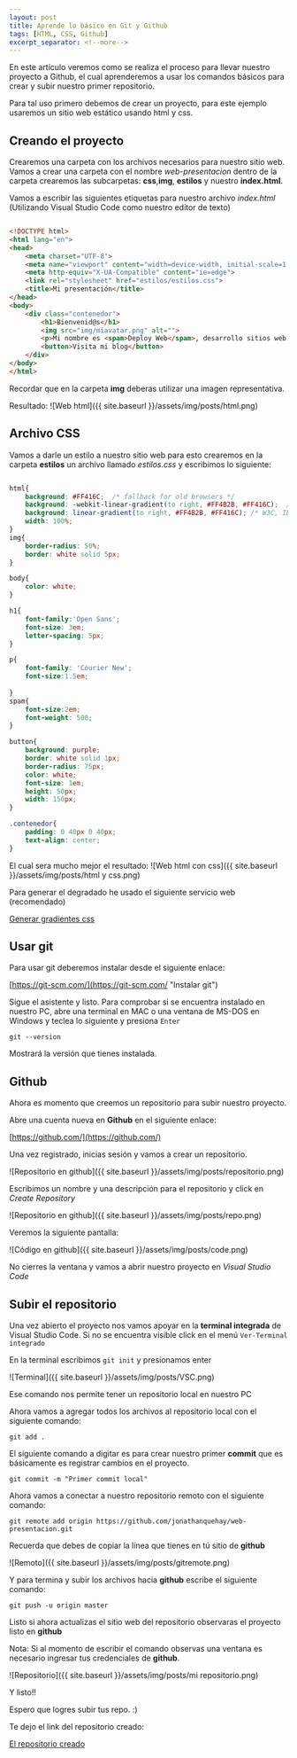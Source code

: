 ```yaml
---
layout: post
title: Aprende lo básico en Git y Github
tags: [HTML, CSS, Github]
excerpt_separator: <!--more-->
---
```


En este artículo veremos como se realiza el proceso para llevar nuestro proyecto a Github, el cual aprenderemos a usar los comandos básicos para crear y subir nuestro primer repositorio.

Para tal uso primero debemos de crear un proyecto, para este ejemplo usaremos un sitio web estático usando html y css.
<!--more-->

## Creando el proyecto

Crearemos una carpeta con los archivos necesarios para nuestro sitio web. Vamos a crear una carpeta con el nombre _web-presentacion_ dentro de la carpeta crearemos las subcarpetas: **css**,**img**, **estilos** y nuestro **index.html**.

Vamos a escribir las siguientes etiquetas para nuestro archivo _index.html_ (Utilizando Visual Studio Code como nuestro editor de texto)

``` html

<!DOCTYPE html>
<html lang="en">
<head>
    <meta charset="UTF-8">
    <meta name="viewport" content="width=device-width, initial-scale=1.0">
    <meta http-equiv="X-UA-Compatible" content="ie=edge">
    <link rel="stylesheet" href="estilos/estilos.css">
    <title>Mi presentación</title> 
</head>
<body>
    <div class="contenedor">
        <h1>Bienvenid@s</h1>
        <img src="img/miavatar.png" alt="">
        <p>Mi nombre es <spam>Deploy Web</spam>, desarrollo sitios web modernos usando <i>HTML, CSS y Javascript</i></p>
        <button>Visita mi blog</button>
    </div>
</body>
</html>

```

Recordar que en la carpeta **img** deberas utilizar una imagen representativa.

Resultado:
![Web html]({{ site.baseurl }}/assets/img/posts/html.png)

## Archivo CSS

Vamos a darle un estilo a nuestro sitio web para esto crearemos en la carpeta **estilos** un archivo llamado _estilos.css_ y escribimos lo siguiente:

``` css

html{
    background: #FF416C;  /* fallback for old browsers */
    background: -webkit-linear-gradient(to right, #FF4B2B, #FF416C);  /* Chrome 10-25, Safari 5.1-6 */
    background: linear-gradient(to right, #FF4B2B, #FF416C); /* W3C, IE 10+/ Edge, Firefox 16+, Chrome 26+, Opera 12+, Safari 7+ */
    width: 100%;
}
img{
    border-radius: 50%;
    border: white solid 5px;
}

body{
    color: white;
}

h1{
    font-family:'Open Sans';
    font-size: 3em;
    letter-spacing: 5px;
}

p{
    font-family: 'Courier New';
    font-size:1.5em;
    
}
spam{
    font-size:2em;
    font-weight: 500;
}

button{
    background: purple;
    border: white solid 1px;
    border-radius: 75px;
    color: white;
    font-size: 1em;
    height: 50px;
    width: 150px;
}

.contenedor{
    padding: 0 40px 0 40px;
    text-align: center;
}

```

El cual sera mucho mejor el resultado:
![Web html con css]({{ site.baseurl }}/assets/img/posts/html y css.png)

Para generar el degradado he usado el siguiente servicio web (recomendado)

[Generar gradientes css](https://uigradients.com/ "Gradientes css")

## Usar **git**

Para usar git deberemos instalar desde el siguiente enlace:

[https://git-scm.com/](https://git-scm.com/ "Instalar git")

Sigue el asistente y listo. Para comprobar si se encuentra instalado en nuestro PC, abre una terminal en MAC o una ventana de MS-DOS en Windows y teclea lo siguiente y presiona ` Enter `

` git --version `

Mostrará la versión que tienes instalada.

## Github

Ahora es momento que creemos un repositorio para subir nuestro proyecto.

Abre una cuenta nueva en **Github** en el siguiente enlace:

[https://github.com/](https://github.com/)

Una vez registrado, inicias sesión y vamos a crear un repositorio.

![Repositorio en github]({{ site.baseurl }}/assets/img/posts/repositorio.png)

Escribimos un nombre y una descripción para el repositorio y click en _Create Repository_

![Repositorio en github]({{ site.baseurl }}/assets/img/posts/repo.png)

Veremos la siguiente pantalla:

![Código en github]({{ site.baseurl }}/assets/img/posts/code.png)

No cierres la ventana y vamos a abrir nuestro proyecto en _Visual Studio Code_

## Subir el repositorio

Una vez abierto el proyecto nos vamos apoyar en la **terminal integrada** de Visual Studio Code. Si no se encuentra visible click en el menú `Ver-Terminal integrado`

En la terminal escribimos `git init` y presionamos enter 

![Terminal]({{ site.baseurl }}/assets/img/posts/VSC.png)

Ese comando nos permite tener un repositorio local en nuestro PC

Ahora vamos a agregar todos los archivos al repositorio local con el siguiente comando:

`git add .`

El siguiente comando a digitar es para crear nuestro primer **commit** que es básicamente es registrar cambios en el proyecto.

`git commit -m "Primer commit local"`

Ahora vamos a conectar a nuestro repositorio remoto con el siguiente comando:

`git remote add origin https://github.com/jonathanquehay/web-presentacion.git`

Recuerda que debes de copiar la línea que tienes en tú sitio de **github**

![Remoto]({{ site.baseurl }}/assets/img/posts/gitremote.png)

Y para termina y subir los archivos hacia **github** escribe el siguiente comando:

`git push -u origin master`

Listo si ahora actualizas el sitio web del repositorio observaras el proyecto listo en **github**

Nota: Si al momento de escribir el comando observas una ventana es necesario ingresar tus credenciales de **github**.

![Repositorio]({{ site.baseurl }}/assets/img/posts/mi repositorio.png)

Y listo!! 

Espero que logres subir tus repo. :)

Te dejo el link del repositorio creado:

[El repositorio creado](https://github.com/jonathanquehay/web-presentacion)



